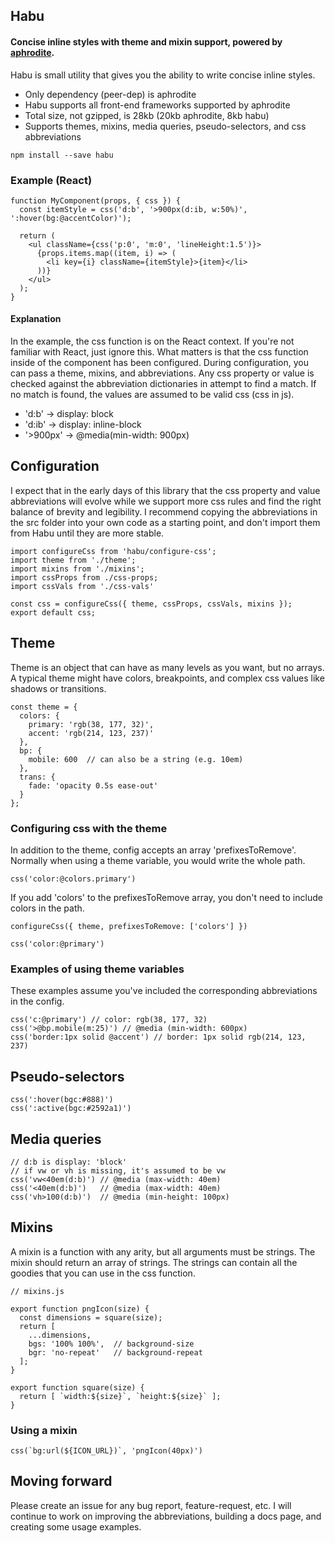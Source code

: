 ## Habu

#### Concise inline styles with theme and mixin support, powered by [aphrodite](https://github.com/Khan/aphrodite).

Habu is small utility that gives you the ability to write concise inline styles.
* Only dependency (peer-dep) is aphrodite
* Habu supports all front-end frameworks supported by aphrodite
* Total size, not gzipped, is 28kb (20kb aphrodite, 8kb habu)
* Supports themes, mixins, media queries, pseudo-selectors, and css abbreviations

```
npm install --save habu
```

### Example (React)
```
function MyComponent(props, { css }) {
  const itemStyle = css('d:b', '>900px(d:ib, w:50%)', ':hover(bg:@accentColor)');

  return (
    <ul className={css('p:0', 'm:0', 'lineHeight:1.5')}>
      {props.items.map((item, i) => (
        <li key={i} className={itemStyle}>{item}</li>  
      ))}
    </ul>
  );
}
```

#### Explanation
In the example, the css function is on the React context.  If you're not familiar with React, just ignore this.
What matters is that the css function inside of the component has been configured.
During configuration, you can pass a theme, mixins, and abbreviations.  Any css property or value is checked against
the abbreviation dictionaries in attempt to find a match.  If no match is found, the values are assumed to be valid css (css in js).

* 'd:b' -> display: block
* 'd:ib' -> display: inline-block
* '>900px' -> @media(min-width: 900px)

## Configuration
I expect that in the early days of this library that the css property and value abbreviations will evolve while we support more css rules and find the right balance of brevity and legibility.  I recommend copying the abbreviations in the src folder into your own code as a starting point, and don't import them from Habu until they are more stable.

```
import configureCss from 'habu/configure-css';
import theme from './theme';
import mixins from './mixins';
import cssProps from ./css-props;
import cssVals from './css-vals'

const css = configureCss({ theme, cssProps, cssVals, mixins });
export default css;
```

## Theme
Theme is an object that can have as many levels as you want, but no arrays.  A typical theme might have colors, breakpoints, and complex css values like shadows or transitions.
```
const theme = {
  colors: {
    primary: 'rgb(38, 177, 32)',
    accent: 'rgb(214, 123, 237)'
  },
  bp: {
    mobile: 600  // can also be a string (e.g. 10em)
  },
  trans: {
    fade: 'opacity 0.5s ease-out'
  }
};
```

### Configuring css with the theme
In addition to the theme, config accepts an array 'prefixesToRemove'.
Normally when using a theme variable, you would write the whole path.
```
css('color:@colors.primary')
```
If you add 'colors' to the prefixesToRemove array, you don't need to include colors in the path.

```
configureCss({ theme, prefixesToRemove: ['colors'] })
```

```
css('color:@primary')
```

### Examples of using theme variables
These examples assume you've included the corresponding abbreviations in the config.
```
css('c:@primary') // color: rgb(38, 177, 32)
css('>@bp.mobile(m:25)') // @media (min-width: 600px)
css('border:1px solid @accent') // border: 1px solid rgb(214, 123, 237)
```

## Pseudo-selectors
```
css(':hover(bgc:#888)')
css(':active(bgc:#2592a1)')
```

## Media queries
```
// d:b is display: 'block'
// if vw or vh is missing, it's assumed to be vw
css('vw<40em(d:b)') // @media (max-width: 40em)
css('<40em(d:b)')   // @media (max-width: 40em)
css('vh>100(d:b)')  // @media (min-height: 100px)
```

## Mixins
A mixin is a function with any arity, but all arguments must be strings.
The mixin should return an array of strings.  The strings can contain all the goodies that you can use in the css function.

```
// mixins.js

export function pngIcon(size) {
  const dimensions = square(size);
  return [
    ...dimensions,
    bgs: '100% 100%',  // background-size
    bgr: 'no-repeat'   // background-repeat
  ];
}

export function square(size) {
  return [ `width:${size}`, `height:${size}` ];
}
```

### Using a mixin
```
css(`bg:url(${ICON_URL})`, 'pngIcon(40px)')
```


## Moving forward

Please create an issue for any bug report, feature-request, etc.
I will continue to work on improving the abbreviations, building a docs page, and creating some usage examples.
